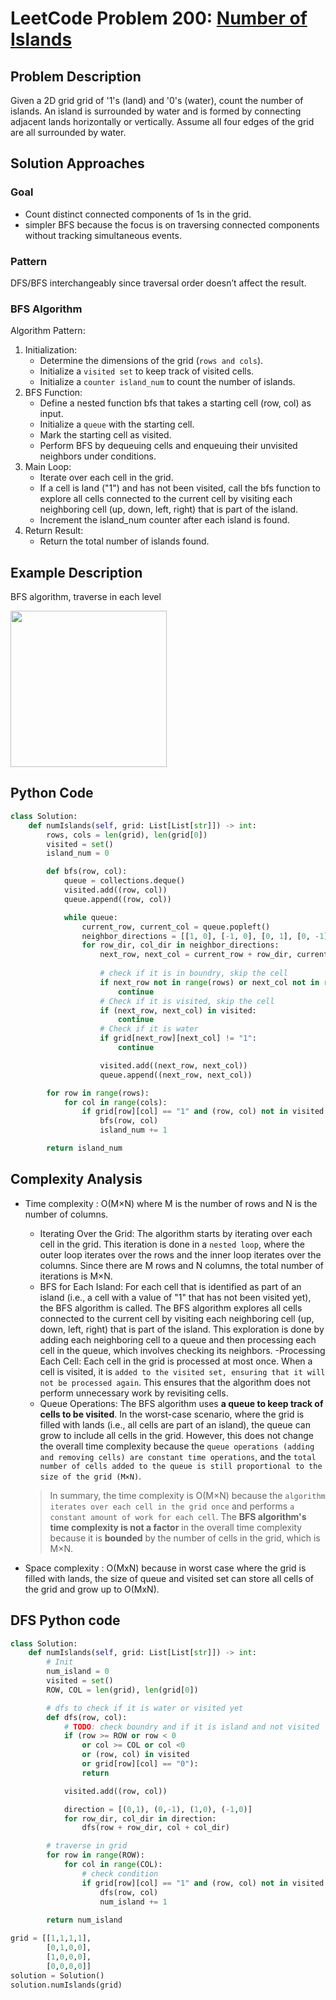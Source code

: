 # LeetCode Problem 200: [Number of Islands](https://leetcode.com/problems/number-of-islands/)
## Problem Description
Given a 2D grid grid of '1's (land) and '0's (water), count the number of islands. An island is surrounded by water and is formed by connecting adjacent lands horizontally or vertically. Assume all four edges of the grid are all surrounded by water.
## Solution Approaches
### Goal
- Count distinct connected components of 1s in the grid.
- simpler BFS because the focus is on traversing connected components without tracking simultaneous events.
### Pattern
DFS/BFS interchangeably since traversal order doesn’t affect the result.
### BFS Algorithm
Algorithm Pattern:

1. Initialization:
    - Determine the dimensions of the grid (```rows and cols```).
    - Initialize a ```visited set``` to keep track of visited cells.
    - Initialize a ```counter island_num``` to count the number of islands.
2. BFS Function:
    - Define a nested function bfs that takes a starting cell (row, col) as input.
    - Initialize a ```queue``` with the starting cell.
    - Mark the starting cell as visited.
    - Perform BFS by dequeuing cells and enqueuing their unvisited neighbors under conditions.
3. Main Loop:
    - Iterate over each cell in the grid.
    - If a cell is land ("1") and has not been visited, call the bfs function to explore all cells connected to the current cell by visiting each neighboring cell (up, down, left, right) that is part of the island.
    - Increment the island_num counter after each island is found.
4. Return Result:
    - Return the total number of islands found.

## Example Description
BFS algorithm, traverse in each level

<img src="https://github.com/MaryamZahiri/LC-Algorithms/assets/52676399/e4fe4d8a-8747-47fb-ade3-cbdc9ca1163b" width="250"><br />

## Python Code
```python
class Solution:
    def numIslands(self, grid: List[List[str]]) -> int:
        rows, cols = len(grid), len(grid[0])
        visited = set()
        island_num = 0

        def bfs(row, col):
            queue = collections.deque()
            visited.add((row, col))
            queue.append((row, col))

            while queue:
                current_row, current_col = queue.popleft()
                neighbor_directions = [[1, 0], [-1, 0], [0, 1], [0, -1]]
                for row_dir, col_dir in neighbor_directions:
                    next_row, next_col = current_row + row_dir, current_col + col_dir
                    
                    # check if it is in boundry, skip the cell
                    if next_row not in range(rows) or next_col not in range(cols):
                        continue
                    # Check if it is visited, skip the cell
                    if (next_row, next_col) in visited:
                        continue
                    # Check if it is water
                    if grid[next_row][next_col] != "1":
                        continue

                    visited.add((next_row, next_col))
                    queue.append((next_row, next_col))

        for row in range(rows):
            for col in range(cols):
                if grid[row][col] == "1" and (row, col) not in visited:
                    bfs(row, col)
                    island_num += 1

        return island_num
```
## Complexity Analysis
- Time complexity : O(M×N) where M is the number of rows and N is the number of columns.
    - Iterating Over the Grid: The algorithm starts by iterating over each cell in the grid. This iteration is done in a ```nested loop```, where the outer loop iterates over the rows and the inner loop iterates over the columns. Since there are M rows and N columns, the total number of iterations is M×N.
    - BFS for Each Island: For each cell that is identified as part of an island (i.e., a cell with a value of "1" that has not been visited yet), the BFS algorithm is called. The BFS algorithm explores all cells connected to the current cell by visiting each neighboring cell (up, down, left, right) that is part of the island. This exploration is done by adding each neighboring cell to a queue and then processing each cell in the queue, which involves checking its neighbors.
    -Processing Each Cell: Each cell in the grid is processed at most once. When a cell is visited, it is ```added to the visited set, ensuring that it will not be processed again```. This ensures that the algorithm does not perform unnecessary work by revisiting cells.
    - Queue Operations: The BFS algorithm uses **a queue to keep track of cells to be visited**. In the worst-case scenario, where the grid is filled with lands (i.e., all cells are part of an island), the queue can grow to include all cells in the grid. However, this does not change the overall time complexity because the ```queue operations (adding and removing cells) are constant time operations```, and the ```total number of cells added to the queue is still proportional to the size of the grid (M×N)```.
    > In summary, the time complexity is O(M×N) because the ```algorithm iterates over each cell in the grid once``` and performs ```a constant amount of work for each cell```. The **BFS algorithm's time complexity is not a factor** in the overall time complexity because it is **bounded** by the number of cells in the grid, which is M×N.

- Space complexity : O(MxN) because in worst case where the grid is filled with lands, the size of queue and visited set can store all cells of the grid and grow up to O(MxN).

## DFS Python code
```python
class Solution:
    def numIslands(self, grid: List[List[str]]) -> int:
        # Init 
        num_island = 0
        visited = set()
        ROW, COL = len(grid), len(grid[0])

        # dfs to check if it is water or visited yet
        def dfs(row, col):
            # TODO: check boundry and if it is island and not visited
            if (row >= ROW or row < 0
                or col >= COL or col <0
                or (row, col) in visited
                or grid[row][col] == "0"):
                return 

            visited.add((row, col))

            direction = [(0,1), (0,-1), (1,0), (-1,0)]
            for row_dir, col_dir in direction:
                dfs(row + row_dir, col + col_dir)

        # traverse in grid
        for row in range(ROW):
            for col in range(COL):
                # check condition
                if grid[row][col] == "1" and (row, col) not in visited:
                    dfs(row, col)
                    num_island += 1
        
        return num_island

grid = [[1,1,1,1],
        [0,1,0,0],
        [1,0,0,0],
        [0,0,0,0]]
solution = Solution()
solution.numIslands(grid)
```